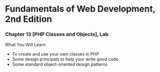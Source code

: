 # Fundamentals of Web Development, 2nd Edition
### Chapter 13 [PHP Classes and Objects], Lab

What You Will Learn
* To create and use your own classes in PHP
* Some design principals to help your write good code
* Some standard object-oriented design patterns